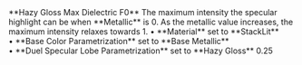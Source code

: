 <tr>
<td>**Hazy Gloss Max Dielectric F0**</td>
<td>The maximum intensity the specular highlight can be when **Metallic** is 0. As the metallic value increases, the maximum intensity relaxes towards 1.</td>
<td>&#8226; **Material** set to **StackLit** <br/>&#8226; **Base Color Parametrization** set to **Base Metallic** <br/>&#8226; **Duel Specular Lobe Parametrization** set to **Hazy Gloss**</td>
<td>0.25</td>
</tr>
